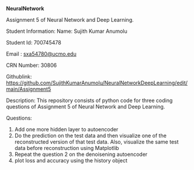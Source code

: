 **NeuralNetwork**

Assignment 5 of Neural Network and Deep Learning.

Student Information: Name: Sujith Kumar Anumolu

Student Id: 700745478

Email : sxa54780@ucmo.edu

CRN Number: 30806

Githublink: https://github.com/SujithKumarAnumolu/NeuralNetworkDeepLearning/edit/main/Assignment5


Description: This repository consists of python code for three coding questions of Assignment 5 of Neural Network and Deep Learning.

Questions:
1. Add one more hidden layer to autoencoder
2. Do the prediction on the test data and then visualize one of the reconstructed version of that test data.
Also, visualize the same test data before reconstruction using Matplotlib
3. Repeat the question 2 on the denoisening autoencoder
4. plot loss and accuracy using the history object
